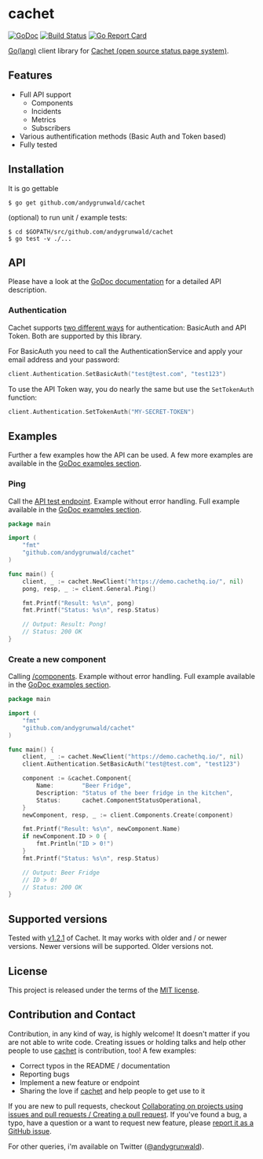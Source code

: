 # cachet

[![GoDoc](https://godoc.org/github.com/andygrunwald/cachet?status.svg)](https://godoc.org/github.com/andygrunwald/cachet)
[![Build Status](https://travis-ci.org/andygrunwald/cachet.svg?branch=master)](https://travis-ci.org/andygrunwald/cachet)
[![Go Report Card](https://goreportcard.com/badge/github.com/andygrunwald/cachet)](https://goreportcard.com/report/github.com/andygrunwald/cachet)

[Go(lang)](https://golang.org/) client library for [Cachet (open source status page system)](https://cachethq.io/).

## Features

* Full API support
	* Components
	* Incidents
	* Metrics
	* Subscribers
* Various authentification methods (Basic Auth and Token based)
* Fully tested

## Installation

It is go gettable

    $ go get github.com/andygrunwald/cachet

(optional) to run unit / example tests:

    $ cd $GOPATH/src/github.com/andygrunwald/cachet
    $ go test -v ./...

## API

Please have a look at the [GoDoc documentation](https://godoc.org/github.com/andygrunwald/cachet) for a detailed API description.

### Authentication

Cachet supports [two different ways](https://docs.cachethq.io/docs/api-authentication) for authentication: BasicAuth and API Token.
Both are supported by this library.

For BasicAuth you need to call the AuthenticationService and apply your email address and your password:

```go
client.Authentication.SetBasicAuth("test@test.com", "test123")
```

To use the API Token way, you do nearly the same but use the `SetTokenAuth` function:

```go
client.Authentication.SetTokenAuth("MY-SECRET-TOKEN")
```

## Examples

Further a few examples how the API can be used.
A few more examples are available in the [GoDoc examples section](https://godoc.org/github.com/andygrunwald/cachet#pkg-examples).

### Ping

Call the [API test endpoint](https://docs.cachethq.io/docs/ping). Example without error handling.
Full example available in the [GoDoc examples section](https://godoc.org/github.com/andygrunwald/cachet#pkg-examples).

```go
package main

import (
	"fmt"
	"github.com/andygrunwald/cachet"
)

func main() {
	client, _ := cachet.NewClient("https://demo.cachethq.io/", nil)
	pong, resp, _ := client.General.Ping()

	fmt.Printf("Result: %s\n", pong)
	fmt.Printf("Status: %s\n", resp.Status)

	// Output: Result: Pong!
	// Status: 200 OK
}
```

### Create a new component

Calling [/components](https://docs.cachethq.io/docs/components). Example without error handling.
Full example available in the [GoDoc examples section](https://godoc.org/github.com/andygrunwald/cachet#pkg-examples).

```go
package main

import (
	"fmt"
	"github.com/andygrunwald/cachet"
)

func main() {
	client, _ := cachet.NewClient("https://demo.cachethq.io/", nil)
	client.Authentication.SetBasicAuth("test@test.com", "test123")

	component := &cachet.Component{
		Name:        "Beer Fridge",
		Description: "Status of the beer fridge in the kitchen",
		Status:      cachet.ComponentStatusOperational,
	}
	newComponent, resp, _ := client.Components.Create(component)

	fmt.Printf("Result: %s\n", newComponent.Name)
	if newComponent.ID > 0 {
		fmt.Println("ID > 0!")
	}
	fmt.Printf("Status: %s\n", resp.Status)

	// Output: Beer Fridge
	// ID > 0!
	// Status: 200 OK
}
```

## Supported versions

Tested with [v1.2.1](https://github.com/cachethq/Cachet/releases/tag/v1.2.1) of Cachet.
It may works with older and / or newer versions.
Newer versions will be supported. Older versions not.

## License

This project is released under the terms of the [MIT license](http://en.wikipedia.org/wiki/MIT_License).

## Contribution and Contact

Contribution, in any kind of way, is highly welcome!
It doesn't matter if you are not able to write code.
Creating issues or holding talks and help other people to use [cachet](https://github.com/andygrunwald/cachet) is contribution, too!
A few examples:

* Correct typos in the README / documentation
* Reporting bugs
* Implement a new feature or endpoint
* Sharing the love if [cachet](https://github.com/andygrunwald/cachet) and help people to get use to it

If you are new to pull requests, checkout [Collaborating on projects using issues and pull requests / Creating a pull request](https://help.github.com/articles/creating-a-pull-request/).
If you've found a bug, a typo, have a question or a want to request new feature, please [report it as a GitHub issue](https://github.com/andygrunwald/cachet/issues).

For other queries, i'm available on Twitter ([@andygrunwald](https://twitter.com/andygrunwald)).